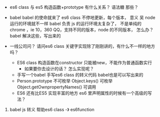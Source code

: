 - es6 class  与  es5  构造函数+prototype 有什么关系？
    语法糖 那些？ 

- babel babel  的使命就来了
     es6 class 不停地更新，每个版本， 意义
     吴 node
     运行的环境就不一样 
     babel 负责
     js 的运行环境太复杂了， 不是单纯的chrome ，ie 10，360 QQ，支持不同的版本，node 的不同版本， 怎么办？
     babel 解决这些，写出来的
     

- 一线公司问？
    请问es6 class 关键字实现除了刚刚讲的，有什么不一样的地方吗？
    - ES6 class  构造函数在constructor
       只能被new，不能作为普通函数实行
       - 如果要你去设计的话？ 怎么实现呢？
    - 手写一个babel 手写es6 class 的转义代码
        babel也是可以写出来的
    - Person.prototype 不可枚举
       Object.keys()  可枚举
       Object.getOwnpropertyNames() 可调用
    - ES6 还有比ES5 实现丰富的地方 
          es6 里声明属性的时候有一个高级的写法？ 

1. babel js 转义 帮助es6 class -》 es6function
